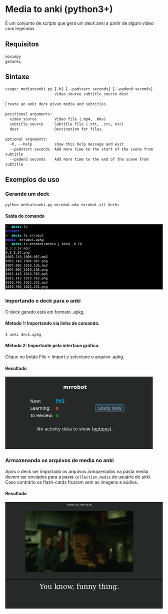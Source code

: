# Media to anki (python3+)
É um conjunto de scripts que gera um deck anki a partir de algum vídeo com legendas.

## Requisitos
```
moviepy
genanki
```

## Sintaxe
```
usage: mediatoanki.py [-h] [--padstart seconds] [--padend seconds]              
                      video_source subtitle_source dest                         
                                                                                
Create an anki deck given media and subtitles.                                  
                                                                                
positional arguments:                                                           
  video_source        Video file (.mp4, .mkv)                                   
  subtitle_source     Subtitle file (.vtt, .src, etc)                           
  dest                Destination for files.                                    
                                                                                
optional arguments:                                                             
  -h, --help          show this help message and exit                           
  --padstart seconds  Add more time to the start of the scene from subtitle     
  --padend seconds    Add more time to the end of the scene from subtitle  
```

## Exemplos de uso

### Gerando um deck
```
python mediatoanki.py mrrobot.mkv mrrobot.vtt decks
```
#### Saida do comando
![img.png](images/img.png)

### Importando o deck para o anki
O deck gerado está em formato .apkg.

#### Método 1: Importando via linha de comando.
```
$ anki deck.apkg 
```

#### Método 2: Importante pela interface gráfica.
Clique no botão File > Import e selecione o arquivo .apkg.

#### Resultado
![img_3.png](images/img_3.png)

### Armazenando os arquivos de media no anki
Após o deck ser importado os arquivos armazenados na pasta media 
devem ser enviados para a pasta `collection.media` do usuário do anki. Caso contrário
os flash-cards ficaram sem as imagens e aúdios.
#### Resultado
![img_4.png](images/img_4.png)

